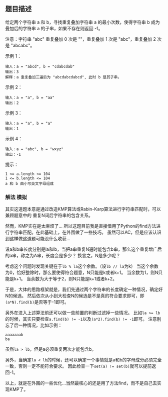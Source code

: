 ## 题目描述
给定两个字符串 a 和 b，寻找重复叠加字符串 a 的最小次数，使得字符串 b 成为叠加后的字符串 a 的子串，如果不存在则返回 -1。

注意：字符串 "abc" 重复叠加 0 次是 ""，重复叠加 1 次是 "abc"，重复叠加 2 次是 "abcabc"。

示例 1：
```
输入：a = "abcd", b = "cdabcdab"
输出：3
解释：a 重复叠加三遍后为 "abcdabcdabcd", 此时 b 是其子串。
```
示例 2：
```
输入：a = "a", b = "aa"
输出：2
```
示例 3：
```
输入：a = "a", b = "a"
输出：1
```
示例 4：
```
输入：a = "abc", b = "wxyz"
输出：-1
```

提示：
```
1 <= a.length <= 104
1 <= b.length <= 104
a 和 b 由小写英文字母组成
```

### 解法 模拟
其实这道题本意是通过改造KMP算法或Rabin-Karp算法进行字符串匹配时，可以兼顾题意中的
重复N词后字符串的包含关系。

然而，KMP实在是太麻烦了…
所以这题目前我是直接借用了Python的find方法进行字符串匹配。在此基础上，在外围做了一些技巧。
虽然可以AC，但是应该认识到这样做这道题可能没什么收获…

设a和b串长度分别是la和lb，当把a串重复N遍时能包含b串，那么这个重复增广后的a串，称之为A串，长度会是多少？
换言之，N是多少呢？

考虑这个问题时发现关键在于`lb % la`这个余数。（设`lb // la`为k）
当这个余数为0，恰好整除时，那么要使得符合题意，N只能是k或者k+1。
当余数为1，则N只能是k+1。
当余数为大于等于2，则N只能是k+1或者k+2。

于是，大体的思路框架就是，我们先通过两个字符串的长度确定一种情况，确定好N的候选。
然后依次从小到大检查N的候选是不是真的符合要求即可，即`(a*N).find(b)`是否等于-1即可。

另外在进入上述算法前还可以做一些前置的判断过滤掉一些情况。
比如`la >= lb`的时候，其实只要检查`a.find(b) != -1`以及`(a*2).find(b) != -1`即可。
注意别忘了后一种情况，比如示例：
```text
aaaaaaab
ba
```
虽然`la > lb`，但是a必须重复两次才能包含b。

另外，当确定`la < lb`的时候，还可以确定一个事情就是a和b的字母成分必须完全一致，否则一定不能符合要求。
因此检查一下`set(a) != set(b)`就可以提前返回-1。

以上，就是在外围的一些优化…当然最核心的还是用了方法find，而不是自己去实现KMP了。
